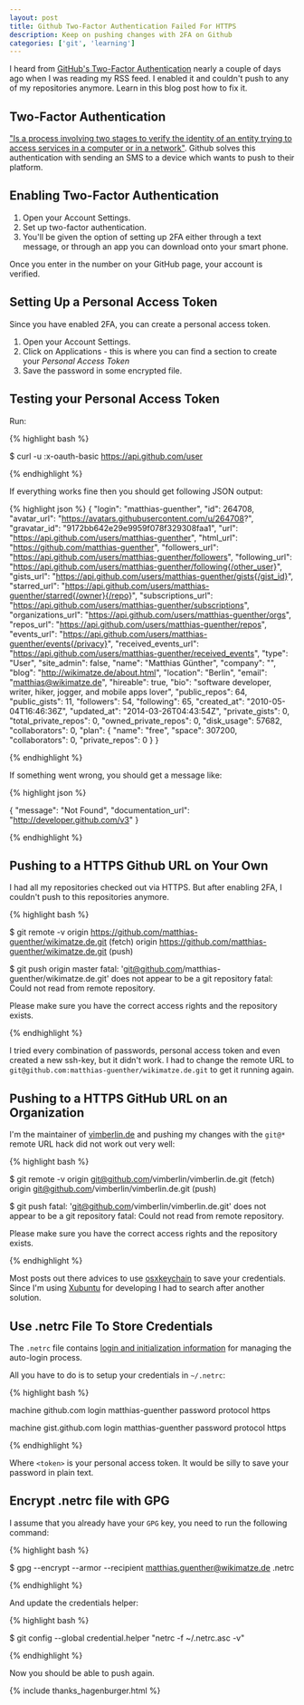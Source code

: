 ```yaml
---
layout: post
title: Github Two-Factor Authentication Failed For HTTPS
description: Keep on pushing changes with 2FA on Github
categories: ['git', 'learning']
---
```


I heard from [GitHub's Two-Factor Authentication](https://github.com/blog/1614-two-factor-authentication) nearly a couple of days ago when I was reading my RSS feed. I enabled it and couldn't push to any of my repositories anymore. Learn in this blog post how to fix it.


## Two-Factor Authentication

["Is a process involving two stages to verify the identity of an entity trying to access services in a computer or in a network"](http://en.wikipedia.org/wiki/Two-step_verification). Github solves this authentication with sending an SMS to a device which wants to push to their platform.


## Enabling Two-Factor Authentication

1. Open your Account Settings.
2. Set up two-factor authentication.
3. You'll be given the option of setting up 2FA either through a text message, or through an app you can download onto your smart phone.


Once you enter in the number on your GitHub page, your account is verified.


## Setting Up a Personal Access Token

Since you have enabled 2FA, you can create a personal access token.


1. Open your Account Settings.
2. Click on Applications - this is where you can find a section to  create your _Personal Access Token_
3. Save the password in some encrypted file.


## Testing your Personal Access Token

Run:


{% highlight bash %}

$ curl -u <token>:x-oauth-basic https://api.github.com/user

{% endhighlight %}


If everything works fine then you should get following JSON output:


{% highlight json %}
{
  "login": "matthias-guenther",
  "id": 264708,
  "avatar_url": "https://avatars.githubusercontent.com/u/264708?",
  "gravatar_id": "9172bb642e29e9959f078f329308faa1",
  "url": "https://api.github.com/users/matthias-guenther",
  "html_url": "https://github.com/matthias-guenther",
  "followers_url": "https://api.github.com/users/matthias-guenther/followers",
  "following_url": "https://api.github.com/users/matthias-guenther/following{/other_user}",
  "gists_url": "https://api.github.com/users/matthias-guenther/gists{/gist_id}",
  "starred_url": "https://api.github.com/users/matthias-guenther/starred{/owner}{/repo}",
  "subscriptions_url": "https://api.github.com/users/matthias-guenther/subscriptions",
  "organizations_url": "https://api.github.com/users/matthias-guenther/orgs",
  "repos_url": "https://api.github.com/users/matthias-guenther/repos",
  "events_url": "https://api.github.com/users/matthias-guenther/events{/privacy}",
  "received_events_url": "https://api.github.com/users/matthias-guenther/received_events",
  "type": "User",
  "site_admin": false,
  "name": "Matthias Günther",
  "company": "",
  "blog": "http://wikimatze.de/about.html",
  "location": "Berlin",
  "email": "matthias@wikimatze.de",
  "hireable": true,
  "bio": "software developer, writer, hiker, jogger, and mobile apps lover",
  "public_repos": 64,
  "public_gists": 11,
  "followers": 54,
  "following": 65,
  "created_at": "2010-05-04T16:46:36Z",
  "updated_at": "2014-03-26T04:43:54Z",
  "private_gists": 0,
  "total_private_repos": 0,
  "owned_private_repos": 0,
  "disk_usage": 57682,
  "collaborators": 0,
  "plan": {
    "name": "free",
    "space": 307200,
    "collaborators": 0,
    "private_repos": 0
  }
}

{% endhighlight %}


If something went wrong, you should get a message like:


{% highlight json %}

{
  "message": "Not Found",
  "documentation_url": "http://developer.github.com/v3"
}

{% endhighlight %}


## Pushing to a HTTPS Github URL on Your Own

I had all my repositories checked out via HTTPS. But after enabling 2FA, I couldn't push to this repositories anymore.


{% highlight bash %}

$ git remote -v
  origin https://github.com/matthias-guenther/wikimatze.de.git (fetch)
  origin https://github.com/matthias-guenther/wikimatze.de.git (push)

$ git push origin master
  fatal: 'git@github.com/matthias-guenther/wikimatze.de.git' does not appear to be a git repository
  fatal: Could not read from remote repository.

  Please make sure you have the correct access rights
  and the repository exists.

{% endhighlight %}


I tried every combination of passwords, personal access token and even created a new ssh-key, but it didn't work. I had
to change the remote URL to `git@github.com:matthias-guenther/wikimatze.de.git` to get it running again.


## Pushing to a HTTPS GitHub URL on an Organization

I'm the maintainer of [vimberlin.de](http://vimberlin.de/) and pushing my changes with the `git@*` remote URL hack did
not work out very well:


{% highlight bash %}

$ git remote -v
  origin git@github.com/vimberlin/vimberlin.de.git (fetch)
  origin git@github.com/vimberlin/vimberlin.de.git (push)

$ git push
  fatal: 'git@github.com/vimberlin/vimberlin.de.git' does not appear to be a git repository
  fatal: Could not read from remote repository.

  Please make sure you have the correct access rights
  and the repository exists.

{% endhighlight %}


Most posts out there advices to use [osxkeychain](http://olivierlacan.com/posts/why-is-git-https-not-working-on-github/)
to save your credentials. Since I'm using [Xubuntu](http://xubuntu.org/) for developing I had to search after another
solution.


## Use .netrc File To Store Credentials

The `.netrc` file contains [login and initialization information](http://www.gnu.org/software/inetutils/manual/html\_node/The-_002enetrc-File.html) for managing the auto-login process.


All you have to do is to setup your credentials in `~/.netrc`:


{% highlight bash %}

machine github.com
login matthias-guenther
password <token>
protocol https

machine gist.github.com
login matthias-guenther
password <token>
protocol https

{% endhighlight %}



Where `<token>` is your personal access token. It would be silly to save your password in plain text.


## Encrypt .netrc file with GPG


I assume that you already have your `GPG` key, you need to run the following command:


{% highlight bash %}

$ gpg --encrypt --armor --recipient matthias.guenther@wikimatze.de .netrc

{% endhighlight %}


And update the credentials helper:


{% highlight bash %}

$ git config --global credential.helper "netrc -f ~/.netrc.asc -v"

{% endhighlight %}


Now you should be able to push again.


{% include thanks_hagenburger.html %}


